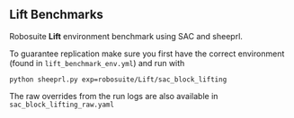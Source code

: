 ## Lift Benchmarks

Robosuite **Lift** environment benchmark using SAC and sheeprl.

To guarantee replication make sure you first have the correct environment (found in `lift_benchmark_env.yml`) and run with

```
python sheeprl.py exp=robosuite/Lift/sac_block_lifting
```

The raw overrides from the run logs are also available in `sac_block_lifting_raw.yaml`